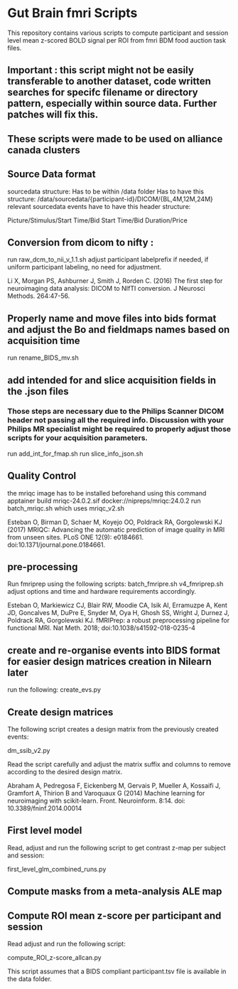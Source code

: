 # Gut Brain fmri Scripts

This repository contains various scripts to compute participant and session level mean z-scored BOLD signal per ROI from fmri BDM food auction task files. 

## Important : this script might not be easily transferable to another dataset, code written searches for specifc filename or directory pattern, especially within source data. Further patches will fix this. 

## These scripts were made to be used on alliance canada clusters

## Source Data format

sourcedata structure:
Has to be within /data folder
Has to have this structure:
  /data/sourcedata/{participant-id}/DICOM/{BL,4M,12M,24M}
relevant sourcedata events have to have this header structure:

Picture/Stimulus/Start Time/Bid Start Time/Bid Duration/Price

## Conversion from dicom to nifty : 

run raw_dcm_to_nii_v_1.1.sh
adjust participant labelprefix if needed, if uniform participant labeling, no need for adjustment. 

Li X, Morgan PS, Ashburner J, Smith J, Rorden C. (2016) The first step for neuroimaging data analysis: DICOM to NIfTI conversion. J Neurosci Methods. 264:47-56.

## Properly name and move files into bids format and adjust the Bo and fieldmaps names based on acquisition time

run rename_BIDS_mv.sh

## add intended for and slice acquisition fields in the .json files

### Those steps are necessary due to the Philips Scanner DICOM header not passing all the required info. Discussion with your Philips MR specialist might be required to properly adjust those scripts for your acquisition parameters. 

run add_int_for_fmap.sh
run slice_info_json.sh

## Quality Control

the mriqc image has to be installed beforehand using this command
apptainer build mriqc-24.0.2.sif docker://nipreps/mriqc:24.0.2
run batch_mriqc.sh
which uses
mriqc_v2.sh

Esteban O, Birman D, Schaer M, Koyejo OO, Poldrack RA, Gorgolewski KJ (2017) MRIQC: Advancing the automatic prediction of image quality in MRI from unseen sites. PLoS ONE 12(9): e0184661. doi:10.1371/journal.pone.0184661. 

## pre-processing

Run fmriprep using the following scripts:
batch_fmripre.sh
v4_fmriprep.sh 
adjust options and time and hardware requirements accordingly. 

Esteban O, Markiewicz CJ, Blair RW, Moodie CA, Isik AI, Erramuzpe A, Kent JD, Goncalves M, DuPre E, Snyder M, Oya H, Ghosh SS, Wright J, Durnez J, Poldrack RA, Gorgolewski KJ. fMRIPrep: a robust preprocessing pipeline for functional MRI. Nat Meth. 2018; doi:10.1038/s41592-018-0235-4

## create and re-organise events into BIDS format for easier design matrices creation in Nilearn later

run the following:
create_evs.py

## Create design matrices

The following script creates a design matrix from the previously created events: 

dm_ssib_v2.py

Read the script carefully and adjust the matrix suffix and columns to remove according to the desired design matrix.

Abraham A, Pedregosa F, Eickenberg M, Gervais P, Mueller A, Kossaifi J, Gramfort A, Thirion B and Varoquaux G (2014) Machine learning for neuroimaging with scikit-learn. Front. Neuroinform. 8:14. doi: 10.3389/fninf.2014.00014

## First level model

Read, adjust and run the following script to get contrast z-map per subject and session:

first_level_glm_combined_runs.py

## Compute masks from a meta-analysis ALE map



## Compute ROI mean z-score per participant and session

Read adjust and run the following script:

compute_ROI_z-score_allcan.py

This script assumes that a BIDS compliant participant.tsv file is available in the data folder.

## 










